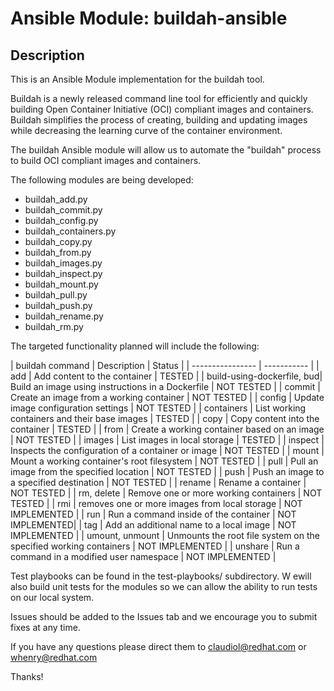 # Ansible Module: buildah-ansible

## Description

This is an Ansible Module implementation for the buildah tool.

Buildah is a newly released command line tool for efficiently and quickly building Open Container Initiative (OCI) compliant images and containers. Buildah simplifies the process of creating, building and updating images while decreasing the learning curve of the container environment.

The buildah Ansible module will allow us to automate the "buildah" process to build OCI compliant images and containers.

The following modules are being developed:
 - buildah_add.py
 - buildah_commit.py
 - buildah_config.py
 - buildah_containers.py
 - buildah_copy.py
 - buildah_from.py
 - buildah_images.py
 - buildah_inspect.py
 - buildah_mount.py
 - buildah_pull.py
 - buildah_push.py
 - buildah_rename.py
 - buildah_rm.py

The targeted functionality planned will include the following:

|    buildah command             | Description              | Status |
|    ----------------            | -----------              |
|     add                        |  Add content to the container | TESTED |
|     build-using-dockerfile, bud|  Build an image using instructions in a Dockerfile | NOT TESTED |
|     commit                     |  Create an image from a working container | NOT TESTED |
|     config                     |  Update image configuration settings | NOT TESTED |
|     containers                 |  List working containers and their base images | TESTED |
|     copy                       |  Copy content into the container | TESTED |
|     from                       |  Create a working container based on an image | NOT TESTED |
|     images                     |  List images in local storage | TESTED |
|     inspect                    |  Inspects the configuration of a container or image | NOT TESTED |
|     mount                      |  Mount a working container's root filesystem | NOT TESTED |
|     pull                       |  Pull an image from the specified location | NOT TESTED |
|     push                       |  Push an image to a specified destination | NOT TESTED |
|     rename                     |  Rename a container | NOT TESTED |
|     rm, delete                 |  Remove one or more working containers | NOT TESTED |
|     rmi                        |  removes one or more images from local storage | NOT IMPLEMENTED |
|     run                        |  Run a command inside of the container | NOT IMPLEMENTED|
|     tag                        |  Add an additional name to a local image | NOT IMPLEMENTED |
|     umount, unmount            |  Unmounts the root file system on the specified working containers | NOT IMPLEMENTED |
|     unshare                    |  Run a command in a modified user namespace | NOT IMPLEMENTED |


Test playbooks can be found in the test-playbooks/ subdirectory.  W ewill also build unit tests for the modules so we can allow the ability to run tests on our local system.  


Issues should be added to the Issues tab and we encourage you to submit fixes at any time.

If you have any questions please direct them to claudiol@redhat.com or whenry@redhat.com

Thanks!

